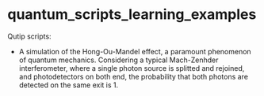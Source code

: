 # quantum_scripts_learning_examples
Qutip scripts:
- A simulation of the Hong-Ou-Mandel effect, a paramount phenomenon of quantum mechanics. Considering a typical Mach-Zenhder interferometer, where a single photon source is splitted and rejoined, and photodetectors on both end, the probability that both photons are detected on the same exit is 1.

